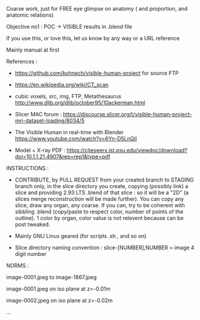 Coarse work, just for FREE eye glimpse on anatomy ( and proportion, and anatomic relations)

Objective no1 : POC -> VISIBLE  results in .blend file

If you use this, or love this, let us know by any way or a URL reference 

Mainly manual at first 

References : 
- https://github.com/kohnech/visible-human-project for source FTP

- https://en.wikipedia.org/wiki/CT_scan
- cubic voxels, src, img, FTP, Metathesaurus http://www.dlib.org/dlib/october95/10ackerman.html
- Slicer MAC forum : https://discourse.slicer.org/t/visible-human-project-mri-dataset-loading/8034/5
- The Visible Human in real-time with Blender https://www.youtube.com/watch?v=6Yn-D5LnQjI
- Model + X-ray PDF : https://citeseerx.ist.psu.edu/viewdoc/download?doi=10.1.1.21.4907&rep=rep1&type=pdf

INSTRUCTIONS :

- CONTRIBUTE, by PULL REQUEST from your created branch to STAGING branch only, in the slice directory you create, copying (possibly link) a slice and providing 2.93 LTS .blend of that slice : so it will be a "2D" (a slices merge reconstruction will be made further). You can copy any slice, draw any organ, any coarse. If you can, try to be coherent with sibbling .blend (copy/paste to respect color, number of points of the outline). 1 color by organ, color value is not relevent because can be post tweaked.

- Mainly GNU Linux geared (for scripts .sh , and so on)

- Slice directory naming convention : slice-[NUMBER],NUMBER = image 4 digit number

NORMS :

image-0001.jpeg to image-1867.jpeg

image-0001.jpeg on iso plane at z=-0.01m

image-0002.jpeg on iso plane at z=-0.02m

...
